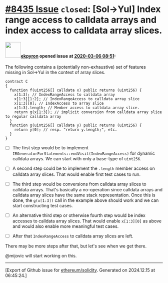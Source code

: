 # [\#8435 Issue](https://github.com/ethereum/solidity/issues/8435) `closed`: [Sol->Yul] Index range access to calldata arrays and index access to calldata array slices.

#### <img src="https://avatars.githubusercontent.com/u/1347491?v=4" width="50">[ekpyron](https://github.com/ekpyron) opened issue at [2020-03-06 08:51](https://github.com/ethereum/solidity/issues/8435):

The following contains a (potentially non-exhaustive) set of features missing in Sol->Yul in the context of array slices.
```
contract C
{
  function f(uint256[] calldata x) public returns (uint256) {
    x[1:3]; // IndexRangeAccess to calldata array
    x[1:3][1:2]; // IndexRangeAccess to calldata array slice
    x[1:3][0]; // IndexAccess to array slice
    x[1:3].length; // Member access to calldata array slice.
    return g(x[1:3]); // implicit conversion from calldata array slice to regular calldata array
  }
  function g(uint256[] calldata y) public returns (uint256) {
    return y[0]; // resp. "return y.length;", etc.
  }
}
```

- [ ] The first step would be to implement ``IRGeneratorForStatements::endVisit(IndexRangeAccess)`` for dynamic calldata arrays. We can start with only a base-type of ``uint256``.

- [ ] A second step could be to implement the ``.length`` member access on calldata array slices. That would enable first test cases to run.

- [ ] The third step would be conversions from calldata array slices to calldata arrays. That's basically a no-operation since calldata arrays and calldata array slices have the same stack representation. Once this is done, the ``g(x[1:3])`` call in the example above should work and we can start constructing test cases.

- [ ] An alternative third step or otherwise fourth step would be index accesses to calldata array slices. That would enable ``x[1:3][0]`` as above and would also enable more meaningful test cases.

- [ ] After that ``IndexRangeAccess`` to calldata array slices are left.

There may be more steps after that, but let's see when we get there.

@mijovic will start working on this.




-------------------------------------------------------------------------------



[Export of Github issue for [ethereum/solidity](https://github.com/ethereum/solidity). Generated on 2024.12.15 at 06:45:24.]
